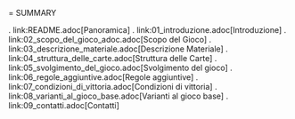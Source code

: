 = SUMMARY


. link:README.adoc[Panoramica]
. link:01_introduzione.adoc[Introduzione]
. link:02_scopo_del_gioco_adoc.adoc[Scopo del Gioco]
. link:03_descrizione_materiale.adoc[Descrizione Materiale]
. link:04_struttura_delle_carte.adoc[Struttura delle Carte]
. link:05_svolgimento_del_gioco.adoc[Svolgimento del gioco]
. link:06_regole_aggiuntive.adoc[Regole aggiuntive]
. link:07_condizioni_di_vittoria.adoc[Condizioni di vittoria]
. link:08_varianti_al_gioco_base.adoc[Varianti al gioco base]
. link:09_contatti.adoc[Contatti]

